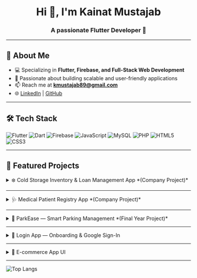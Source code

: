 <!-- Header -->
<h1 align="center">Hi 👋, I'm Kainat Mustajab</h1>
<h3 align="center">A passionate Flutter Developer 🚀</h3>

---

## 🌟 About Me
- 💻 Specializing in **Flutter, Firebase, and Full-Stack Web Development**  
- 📱 Passionate about building scalable and user-friendly applications  
- 📫 Reach me at **kmustajab89@gmail.com**  
- 🌐 [LinkedIn](https://www.linkedin.com/in/kainat-m-1b28b72a7/) | [GitHub](https://github.com/kmustajabjava)

---

## 🛠 Tech Stack
![Flutter](https://img.shields.io/badge/Flutter-02569B?style=for-the-badge&logo=flutter&logoColor=white)
![Dart](https://img.shields.io/badge/Dart-0175C2?style=for-the-badge&logo=dart&logoColor=white)
![Firebase](https://img.shields.io/badge/Firebase-ffca28?style=for-the-badge&logo=firebase&logoColor=black)
![JavaScript](https://img.shields.io/badge/JavaScript-F7E017?style=for-the-badge&logo=javascript&logoColor=black)
![MySQL](https://img.shields.io/badge/MySQL-00618A?style=for-the-badge&logo=mysql&logoColor=white)
![PHP](https://img.shields.io/badge/PHP-777BB4?style=for-the-badge&logo=php&logoColor=white)
![HTML5](https://img.shields.io/badge/HTML5-E34C26?style=for-the-badge&logo=html5&logoColor=white)
![CSS3](https://img.shields.io/badge/CSS3-264DE4?style=for-the-badge&logo=css3&logoColor=white)

---

## 📂 Featured Projects

<details>
<summary>❄️ Cold Storage Inventory & Loan Management App *(Company Project)*</summary>
<br>

A mobile app for inventory management, loan tracking, and payment handling in cold storage facilities.  
- Role-based authentication with localization (English/Urdu)  
- SSL integration for secure API communication  
- Dynamic forms & multilingual support  

**Tech Stack:** Flutter, Dart, GetX, Dio, REST APIs, Android Studio  

**📷 Screenshots:**  
<p align="center">
  <img src="images/cold1.jpg" width="200" />
  <img src="images/cold2.jpg" width="200" />
  <img src="images/cold3.jpg" width="200" />
  <img src="images/cold4.jpg" width="200" />
</p>

</details>

---

<details>
<summary>🩺 Medical Patient Registry App *(Company Project)*</summary>
<br>

A medical registry app for managing patient data, enabling file uploads, image compression, and Excel report generation.  
- Image compression using Dart isolates for optimized uploads  
- REST API integration with custom error handling  
- File handling with MethodChannel & Android MediaStore  

**Tech Stack:** Flutter, Dart, GetX, Dio, REST APIs, Android Studio  

**📷 Screenshots:**  
<p align="center">
  <img src="images/med1.jpg" width="200" />
  <img src="images/med2.jpg" width="200" />
  <img src="images/med3.jpg" width="200" />
</p>

</details>

---

<details>
<summary>🚗 ParkEase — Smart Parking Management *(Final Year Project)*</summary>
<br>

A smart parking management app with separate customer & admin panels.  
- Slot availability checking & booking based on time/type (shaded/unshaded)  
- Real-time slot management with GetX  
- Payment calculation based on duration 

**Tech Stack:** Flutter, Dart, Firebase, Firestore, GetX, Google Maps API, Android Studio  

**🎥 Demo + Screenshots:**  
<p align="center">
  <img src="images/park-demo.gif" width="200" />
  <img src="images/park1.jpg" width="200" />
  <img src="images/park2.jpg" width="200" />
  <img src="images/park3.jpg" width="200" />
  <img src="images/park4.jpg" width="200" />
</p>

</details>

---

<details>
<summary>🔐 Login App — Onboarding & Google Sign-In</summary>
<br>

A simple onboarding & authentication app with animations.  
- Firebase Authentication  
- Google Sign-In integration  
- Animated onboarding screens  

**Tech Stack:** Flutter, Dart, Firebase Auth, Google Sign-In, Android Studio  

**🎥 Demo + Screenshots:**  
<p align="center">
  <img src="images/login-demo.gif" width="200" />
  <img src="images/login1.jpg" width="200" />
  <img src="images/login2.jpg" width="200" />
  <img src="images/login3.jpg" width="200" />
  <img src="images/login4.jpg" width="200" />
</p>

</details>

---

<details>
<summary>🛒 E-commerce App UI</summary>
<br>

UI design for a modern e-commerce mobile app.  
- Product listing pages  
- Product detail view  
- Add-to-cart mockup  

**Tech Stack:** Flutter, Dart, GetX, Android Studio  

**🎥 Demo + Screenshots:**  
<p align="center">
  <img src="images/ecom-demo.gif" width="200" />
  <img src="images/ecom1.jpg" width="200" />
  <img src="images/ecom2.jpg" width="200" />
  <img src="images/ecom3.jpg" width="200" />
  <img src="images/ecom4.jpg" width="200" />
</p>

</details>

---

![Top Langs](https://github-readme-stats.vercel.app/api/top-langs/?username=kmustajabjava&layout=compact&theme=tokyonight)
